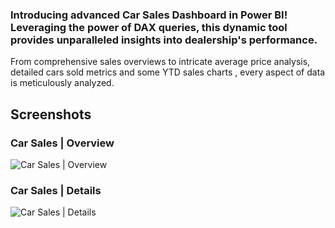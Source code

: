 ### Introducing advanced Car Sales Dashboard in Power BI! Leveraging the power of DAX queries, this dynamic tool provides unparalleled insights into dealership's performance. 
From comprehensive sales overviews to intricate average price analysis, detailed cars sold metrics and some YTD sales charts , every aspect of data is meticulously analyzed. 

## Screenshots 

### Car Sales | Overview 

![Car Sales | Overview](https://private-user-images.githubusercontent.com/129300507/307114619-69fd5360-caff-4a73-8652-b87f1840afe3.png?jwt=eyJhbGciOiJIUzI1NiIsInR5cCI6IkpXVCJ9.eyJpc3MiOiJnaXRodWIuY29tIiwiYXVkIjoicmF3LmdpdGh1YnVzZXJjb250ZW50LmNvbSIsImtleSI6ImtleTUiLCJleHAiOjE3MDg2Mjg2MDAsIm5iZiI6MTcwODYyODMwMCwicGF0aCI6Ii8xMjkzMDA1MDcvMzA3MTE0NjE5LTY5ZmQ1MzYwLWNhZmYtNGE3My04NjUyLWI4N2YxODQwYWZlMy5wbmc_WC1BbXotQWxnb3JpdGhtPUFXUzQtSE1BQy1TSEEyNTYmWC1BbXotQ3JlZGVudGlhbD1BS0lBVkNPRFlMU0E1M1BRSzRaQSUyRjIwMjQwMjIyJTJGdXMtZWFzdC0xJTJGczMlMkZhd3M0X3JlcXVlc3QmWC1BbXotRGF0ZT0yMDI0MDIyMlQxODU4MjBaJlgtQW16LUV4cGlyZXM9MzAwJlgtQW16LVNpZ25hdHVyZT1hOTFiNmJmYTA2Mjk4MGE5MjE5NmFjOGI5M2Q5ZDE3YzRmMWYyYmViOGZjODQ0MWY1ZGRmMTJiYzY5OWZiYWJjJlgtQW16LVNpZ25lZEhlYWRlcnM9aG9zdCZhY3Rvcl9pZD0wJmtleV9pZD0wJnJlcG9faWQ9MCJ9.LIuQZ4XiEgP9FRteFDtdNk43K3gkQexmE2iAw8hrE5k)

### Car Sales | Details

![Car Sales | Details](https://private-user-images.githubusercontent.com/129300507/307114630-49b89a44-87df-4282-8841-b3fe95ff956d.png?jwt=eyJhbGciOiJIUzI1NiIsInR5cCI6IkpXVCJ9.eyJpc3MiOiJnaXRodWIuY29tIiwiYXVkIjoicmF3LmdpdGh1YnVzZXJjb250ZW50LmNvbSIsImtleSI6ImtleTUiLCJleHAiOjE3MDg2Mjg2MDAsIm5iZiI6MTcwODYyODMwMCwicGF0aCI6Ii8xMjkzMDA1MDcvMzA3MTE0NjMwLTQ5Yjg5YTQ0LTg3ZGYtNDI4Mi04ODQxLWIzZmU5NWZmOTU2ZC5wbmc_WC1BbXotQWxnb3JpdGhtPUFXUzQtSE1BQy1TSEEyNTYmWC1BbXotQ3JlZGVudGlhbD1BS0lBVkNPRFlMU0E1M1BRSzRaQSUyRjIwMjQwMjIyJTJGdXMtZWFzdC0xJTJGczMlMkZhd3M0X3JlcXVlc3QmWC1BbXotRGF0ZT0yMDI0MDIyMlQxODU4MjBaJlgtQW16LUV4cGlyZXM9MzAwJlgtQW16LVNpZ25hdHVyZT1mY2NkNGZkYzljYTE4NjZmZjkyODI3ODAyZmY0OTRmZjM5NmQ3MDM2MGMzZmY1YTkzNTNhNTgyOGIwYzllMDNlJlgtQW16LVNpZ25lZEhlYWRlcnM9aG9zdCZhY3Rvcl9pZD0wJmtleV9pZD0wJnJlcG9faWQ9MCJ9.Q-3cgN9VHokroWaqby38tdpcf0bLXMlKBVQVfbK_fww)
